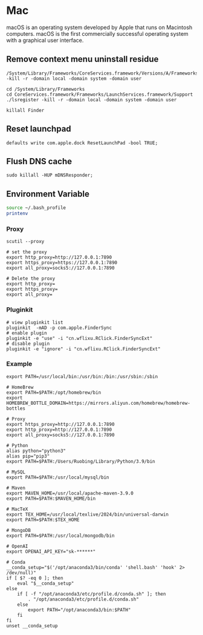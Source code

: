 # Mac

macOS is an operating system developed by Apple that runs on Macintosh computers. macOS is the first commercially successful operating system with a graphical user interface.

## Remove context menu uninstall residue

```shell
/System/Library/Frameworks/CoreServices.framework/Versions/A/Frameworks/LaunchServices.framework/Versions/A/Support/lsregister -kill -r -domain local -domain system -domain user

cd /System/Library/Frameworks
cd CoreServices.framework/Frameworks/LaunchServices.framework/Support
./lsregister -kill -r -domain local -domain system -domain user

killall Finder
```

## Reset launchpad

```shell
defaults write com.apple.dock ResetLaunchPad -bool TRUE;
```

## Flush DNS cache

```shell
sudo killall -HUP mDNSResponder;
```

## Environment Variable

```bash
source ~/.bash_profile
printenv
```

### Proxy

```shell
scutil --proxy

# set the proxy
export http_proxy=http://127.0.0.1:7890
export https_proxy=https://127.0.0.1:7890
export all_proxy=socks5://127.0.0.1:7890

# Delete the proxy
export http_proxy=
export https_proxy=
export all_proxy=
```

### Pluginkit

```shell
# view pluginkit list
pluginkit  -mAD -p com.apple.FinderSync
# enable plugin
pluginkit -e "use" -i "cn.wflixu.RClick.FinderSyncExt"
# disable plugin
pluginkit -e "ignore" -i "cn.wflixu.RClick.FinderSyncExt"
```

### Example

```shell
export PATH=/usr/local/bin:/usr/bin:/bin:/usr/sbin:/sbin

# HomeBrew
export PATH=$PATH:/opt/homebrew/bin
export HOMEBREW_BOTTLE_DOMAIN=https://mirrors.aliyun.com/homebrew/homebrew-bottles

# Proxy
export https_proxy=http://127.0.0.1:7890
export http_proxy=http://127.0.0.1:7890
export all_proxy=socks5://127.0.0.1:7890

# Python
alias python="python3"
alias pip="pip3"
export PATH=$PATH:/Users/Ruobing/Library/Python/3.9/bin

# MySQL
export PATH=$PATH:/usr/local/mysql/bin

# Maven
export MAVEN_HOME=/usr/local/apache-maven-3.9.0
export PATH=$PATH:$MAVEN_HOME/bin

# MacTeX
export TEX_HOME=/usr/local/texlive/2024/bin/universal-darwin
export PATH=$PATH:$TEX_HOME

# MongoDB
export PATH=$PATH:/usr/local/mongodb/bin

# OpenAI
export OPENAI_API_KEY="sk-******"

# Conda
__conda_setup="$('/opt/anaconda3/bin/conda' 'shell.bash' 'hook' 2> /dev/null)"
if [ $? -eq 0 ]; then
    eval "$__conda_setup"
else
    if [ -f "/opt/anaconda3/etc/profile.d/conda.sh" ]; then
        . "/opt/anaconda3/etc/profile.d/conda.sh"
    else
        export PATH="/opt/anaconda3/bin:$PATH"
    fi
fi
unset __conda_setup
```

